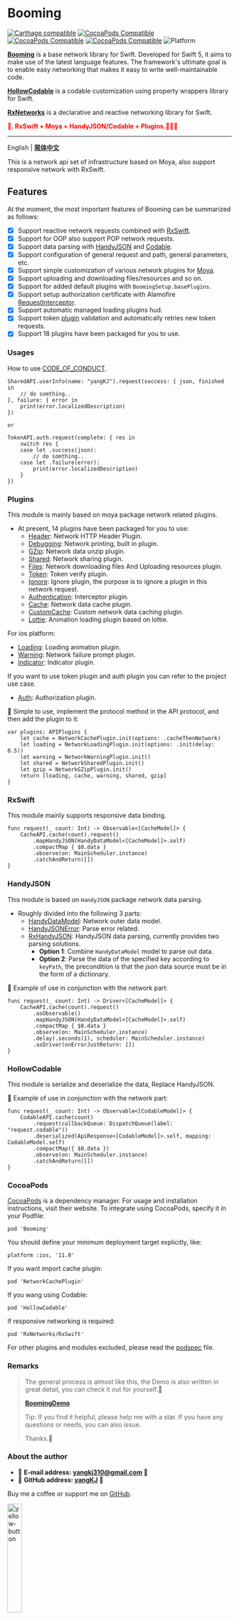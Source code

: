 # Booming

[![Carthage compatible](https://img.shields.io/badge/Carthage-compatible-brightgreen.svg?style=flat&colorA=28a745&&colorB=4E4E4E)](https://github.com/yangKJ/RxNetworks)
[![CocoaPods Compatible](https://img.shields.io/cocoapods/v/Booming.svg?style=flat&label=Booming&colorA=28a745&&colorB=4E4E4E)](https://cocoapods.org/pods/Booming)
[![CocoaPods Compatible](https://img.shields.io/cocoapods/v/HollowCodable.svg?style=flat&label=HollowCodable&colorA=28a745&&colorB=4E4E4E)](https://cocoapods.org/pods/HollowCodable)
[![CocoaPods Compatible](https://img.shields.io/cocoapods/v/RxNetworks.svg?style=flat&label=RxNetworks&colorA=28a745&&colorB=4E4E4E)](https://cocoapods.org/pods/RxNetworks)
![Platform](https://img.shields.io/badge/Platforms-iOS%20%7C%20macOS%20%7C%20watchOS-4E4E4E.svg?colorA=28a745)

**[Booming](https://github.com/yangKJ/RxNetworks)** is a base network library for Swift. Developed for Swift 5, it aims to make use of the latest language features. The framework's ultimate goal is to enable easy networking that makes it easy to write well-maintainable code.

**[HollowCodable](https://github.com/yangKJ/RxNetworks)** is a codable customization using property wrappers library for Swift.

**[RxNetworks](https://github.com/yangKJ/RxNetworks)** is a declarative and reactive networking library for Swift.

<font color=red>**🧚. RxSwift + Moya + HandyJSON/Codable + Plugins.👒👒👒**</font>

-------

English | [**简体中文**](README_CN.md)

This is a network api set of infrastructure based on Moya, also support responsive network with RxSwift.

## Features
At the moment, the most important features of Booming can be summarized as follows:

- [x] Support reactive network requests combined with [RxSwift](https://github.com/ReactiveX/RxSwift).
- [x] Support for OOP also support POP network requests.
- [x] Support data parsing with [HandyJSON](https://github.com/alibaba/HandyJSON) and [Codable](https://github.com/yangKJ/RxNetworks/tree/master/Codable).
- [x] Support configuration of general request and path, general parameters, etc.
- [x] Support simple customization of various network plugins for [Moya](https://github.com/Moya/Moya).
- [x] Support uploading and downloading files/resources and so on.
- [x] Support for added default plugins with `BoomingSetup.basePlugins`.
- [x] Support setup authorization certificate with Alamofire [RequestInterceptor](https://github.com/Alamofire/Alamofire/blob/master/Source/Features/RequestInterceptor.swift).
- [x] Support automatic managed loading plugins hud.
- [x] Support token [plugin](https://github.com/yangKJ/RxNetworks/blob/master/Plugins/Features/NetworkTokenPlugin.swift) validation and automatically retries new token requests.
- [x] Support 18 plugins have been packaged for you to use.

### Usages
How to use [CODE_OF_CONDUCT](CODE_OF_CONDUCT.md).

```
SharedAPI.userInfo(name: "yangKJ").request(success: { json, finished in
    // do somthing..
}, failure: { error in
    print(error.localizedDescription)
})

or

TokenAPI.auth.request(complete: { res in
    switch res {
    case let .success(json):
        // do somthing..
    case let .failure(error):    
        print(error.localizedDescription)
    }
})
```

### Plugins
This module is mainly based on moya package network related plugins.

- At present, 14 plugins have been packaged for you to use:
    - [Header](https://github.com/yangKJ/RxNetworks/blob/master/Plugins/Features/NetworkHttpHeaderPlugin.swift): Network HTTP Header Plugin.
    - [Debugging](https://github.com/yangKJ/RxNetworks/blob/master/Plugins/Features/NetworkDebuggingPlugin.swift): Network printing, built in plugin.
    - [GZip](https://github.com/yangKJ/RxNetworks/blob/master/Plugins/Features/NetworkGZipPlugin.swift): Network data unzip plugin.
    - [Shared](https://github.com/yangKJ/RxNetworks/blob/master/Plugins/Features/NetworkSharedPlugin.swift): Network sharing plugin.
    - [Files](https://github.com/yangKJ/RxNetworks/blob/master/Plugins/Features/NetworkFilesPlugin.swift): Network downloading files And Uploading resources plugin.
    - [Token](https://github.com/yangKJ/RxNetworks/blob/master/Plugins/Features/NetworkTokenPlugin.swift): Token verify plugin.
    - [Ignore](https://github.com/yangKJ/RxNetworks/blob/master/Plugins/Features/NetworkIgnorePlugin.swift): Ignore plugin, the purpose is to ignore a plugin in this network request.
    - [Authentication](https://github.com/yangKJ/RxNetworks/blob/master/Plugins/Features/NetworkAuthenticationPlugin.swift): Interceptor plugin.
    - [Cache](https://github.com/yangKJ/RxNetworks/blob/master/Cache/NetworkCachePlugin.swift): Network data cache plugin.
    - [CustomCache](https://github.com/yangKJ/RxNetworks/blob/master/Plugins/Features/NetworkCustomCachePlugin.swift): Custom network data caching plugin.
    - [Lottie](https://github.com/yangKJ/RxNetworks/blob/master/Lottie/AnimatedLoadingPlugin.swift): Animation loading plugin based on lottie.
    
For ios platform:    
- [Loading](https://github.com/yangKJ/RxNetworks/blob/master/Plugins/Huds/NetworkLoadingPlugin.swift): Loading animation plugin.
- [Warning](https://github.com/yangKJ/RxNetworks/blob/master/Plugins/Huds/NetworkWarningPlugin.swift): Network failure prompt plugin.
- [Indicator](https://github.com/yangKJ/RxNetworks/blob/master/Plugins/Views/NetworkIndicatorPlugin.swift): Indicator plugin.

If you want to use token plugin and auth plugin you can refer to the project use case.    
- [Auth](https://github.com/yangKJ/RxNetworks/blob/master/RxNetworks/Plugins/Auth/AuthPlugin.swift): Authorization plugin.

🎷 Simple to use, implement the protocol method in the API protocol, and then add the plugin to it:

```
var plugins: APIPlugins {
    let cache = NetworkCachePlugin.init(options: .cacheThenNetwork)
    let loading = NetworkLoadingPlugin.init(options: .init(delay: 0.5))
    let warning = NetworkWarningPlugin.init()
    let shared = NetworkSharedPlugin.init()
    let gzip = NetworkGZipPlugin.init()
    return [loading, cache, warning, shared, gzip]
}
```

### RxSwift
This module mainly supports responsive data binding.

```
func request(_ count: Int) -> Observable<[CacheModel]> {
    CacheAPI.cache(count).request()
        .mapHandyJSON(HandyDataModel<[CacheModel]>.self)
        .compactMap { $0.data }
        .observe(on: MainScheduler.instance)
        .catchAndReturn([])
}
```

### HandyJSON
This module is based on `HandyJSON` package network data parsing.

- Roughly divided into the following 3 parts:
    - [HandyDataModel](https://github.com/yangKJ/RxNetworks/blob/master/Sources/HandyJSON/HandyDataModel.swift): Network outer data model.
    - [HandyJSONError](https://github.com/yangKJ/RxNetworks/blob/master/Sources/HandyJSON/HandyJSONError.swift): Parse error related.
    - [RxHandyJSON](https://github.com/yangKJ/RxNetworks/blob/master/Sources/HandyJSON/RxHandyJSON.swift): HandyJSON data parsing, currently provides two parsing solutions.
        - **Option 1**: Combine `HandyDataModel` model to parse out data.
        - **Option 2**: Parse the data of the specified key according to `keyPath`, the precondition is that the json data source must be in the form of a dictionary.

🎷 Example of use in conjunction with the network part:

```
func request(_ count: Int) -> Driver<[CacheModel]> {
    CacheAPI.cache(count).request()
        .asObservable()
        .mapHandyJSON(HandyDataModel<[CacheModel]>.self)
        .compactMap { $0.data }
        .observe(on: MainScheduler.instance)
        .delay(.seconds(1), scheduler: MainScheduler.instance)
        .asDriver(onErrorJustReturn: [])
}
```

### HollowCodable
This module is serialize and deserialize the data, Replace HandyJSON.

🎷 Example of use in conjunction with the network part:

```
func request(_ count: Int) -> Observable<[CodableModel]> {
    CodableAPI.cache(count)
        .request(callbackQueue: DispatchQueue(label: "request.codable"))
        .deserialized(ApiResponse<[CodableModel]>.self, mapping: CodableModel.self)
        .compactMap({ $0.data })
        .observe(on: MainScheduler.instance)
        .catchAndReturn([])
}
```

### CocoaPods

[CocoaPods](https://cocoapods.org) is a dependency manager. For usage and installation instructions, visit their website. To integrate using CocoaPods, specify it in your Podfile:

```
pod 'Booming'
```

You should define your minimum deployment target explicitly, like: 

```
platform :ios, '11.0'
```

If you want import cache plugin:

```
pod 'NetworkCachePlugin'
```

If you wang using Codable:

```
pod 'HollowCodable'
```

If responsive networking is required:

```
pod 'RxNetworks/RxSwift'
```

For other plugins and modules excluded, please read the [podspec](https://github.com/yangKJ/RxNetworks/blob/master/Booming.podspec) file.

### Remarks

> The general process is almost like this, the Demo is also written in great detail, you can check it out for yourself.🎷
>
> [**BoomingDemo**](https://github.com/yangKJ/RxNetworks)
>
> Tip: If you find it helpful, please help me with a star. If you have any questions or needs, you can also issue.
>
> Thanks.🎇

### About the author
- 🎷 **E-mail address: [yangkj310@gmail.com](yangkj310@gmail.com) 🎷**
- 🎸 **GitHub address: [yangKJ](https://github.com/yangKJ) 🎸**

Buy me a coffee or support me on [GitHub](https://github.com/sponsors/yangKJ?frequency=one-time&sponsor=yangKJ).

<a href="https://www.buymeacoffee.com/yangkj3102">
<img width=25% alt="yellow-button" src="https://user-images.githubusercontent.com/1888355/146226808-eb2e9ee0-c6bd-44a2-a330-3bbc8a6244cf.png">
</a>

Alipay or WeChat. Thanks.

<p align="left">
<img src="https://raw.githubusercontent.com/yangKJ/Harbeth/master/Screenshot/WechatIMG1.jpg" width=30% hspace="1px">
<img src="https://raw.githubusercontent.com/yangKJ/Harbeth/master/Screenshot/WechatIMG2.jpg" width=30% hspace="15px">
</p>

-----

### License
Booming is available under the [MIT](LICENSE) license. See the [LICENSE](LICENSE) file for more info.

-----
